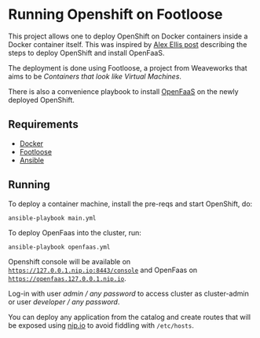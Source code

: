 # Running Openshift on Footloose

This project allows one to deploy OpenShift on Docker containers inside a Docker container itself. This was inspired by [Alex Ellis post](https://blog.alexellis.io/openshift-in-a-footloose-container/) describing the steps to deploy OpenShift and install OpenFaaS. 

The deployment is done using Footloose, a project from Weaveworks that aims to be *Containers that look like Virtual Machines*.

There is also a convenience playbook to install [OpenFaaS](https://www.openfaas.com/) on the newly deployed OpenShift.

## Requirements

* [Docker](https://www.docker.com/)
* [Footloose](https://github.com/weaveworks/footloose)
* [Ansible](https://www.ansible.com/)

## Running

To deploy a container machine, install the pre-reqs and start OpenShift, do:

`ansible-playbook main.yml`

To deploy OpenFaas into the cluster, run:

`ansible-playbook openfaas.yml`

Openshift console will be available on [`https://127.0.0.1.nip.io:8443/console`](https://127.0.0.1.nip.io:8443/console) and OpenFaas on [`https://openfaas.127.0.0.1.nip.io`](https://openfaas.127.0.0.1.nip.io).

Log-in with user *admin / any password* to access cluster as cluster-admin or user *developer / any password*.

You can deploy any application from the catalog and create routes that will be exposed using [nip.io](http://nip.io/) to avoid fiddling with `/etc/hosts`.
